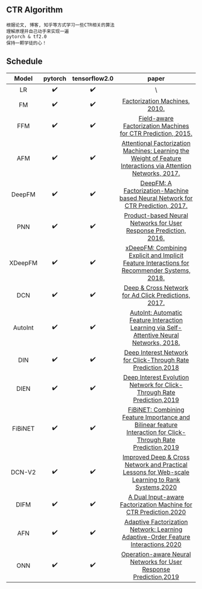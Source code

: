 ## CTR Algorithm

    根据论文, 博客, 知乎等方式学习一些CTR相关的算法
    理解原理并自己动手来实现一遍
    pytorch & tf2.0
    保持一颗学徒的心！
    


## Schedule

|  Model  | pytorch | tensorflow2.0 |  paper  |
| :-----: | :-----: | :-----------: |:------: |
|   LR    |    :heavy_check_mark:     |        :heavy_check_mark:       | \ |
|   FM    |     :heavy_check_mark:    |        :heavy_check_mark:       | [Factorization Machines, 2010.](https://www.csie.ntu.edu.tw/~b97053/paper/Rendle2010FM.pdf)  |
|   FFM   |      :heavy_check_mark:   |        :heavy_check_mark:       | [Field-aware Factorization Machines for CTR Prediction, 2015.](https://www.csie.ntu.edu.tw/~cjlin/papers/ffm.pdf)  |
|   AFM   |     :heavy_check_mark:    |        :heavy_check_mark:       | [Attentional Factorization Machines: Learning the Weight of Feature Interactions via Attention Networks, 2017.](https://arxiv.org/abs/1708.04617) | 
| DeepFM  |      :heavy_check_mark:   |        :heavy_check_mark:       | [DeepFM: A Factorization-Machine based Neural Network for CTR Prediction, 2017.](https://arxiv.org/abs/1703.04247) |
|   PNN   |     :heavy_check_mark:    |          :heavy_check_mark:     | [Product-based Neural Networks for User Response Prediction, 2016.](https://arxiv.org/abs/1611.00144) | 
| XDeepFM |      :heavy_check_mark:   |          :heavy_check_mark:     | [xDeepFM: Combining Explicit and Implicit Feature Interactions for Recommender Systems, 2018.](https://arxiv.org/abs/1803.05170) |
|   DCN   |      :heavy_check_mark:   |        :heavy_check_mark:     | [Deep & Cross Network for Ad Click Predictions, 2017.](https://arxiv.org/abs/1708.05123) |
|   AutoInt   |      :heavy_check_mark:   |        :heavy_check_mark:     |[ AutoInt: Automatic Feature Interaction Learning via Self-Attentive Neural Networks, 2018.](https://arxiv.org/abs/1810.11921) |
|   DIN   |      :heavy_check_mark:   |        :heavy_check_mark:     |[Deep Interest Network for Click-Through Rate Prediction,2018](https://arxiv.org/pdf/1706.06978.pdf) |
|   DIEN   |      :heavy_check_mark:   |        :heavy_check_mark:     |[Deep Interest Evolution Network for Click-Through Rate Prediction,2019](https://arxiv.org/pdf/1809.03672.pdf) |
|   FiBiNET |     :heavy_check_mark:  |  :heavy_check_mark:  | [FiBiNET: Combining Feature Importance and Bilinear feature Interaction for Click-Through Rate Prediction,2019](https://arxiv.org/pdf/1905.09433.pdf) |
|   DCN-V2  |  :heavy_check_mark:  | :heavy_check_mark:  | [Improved Deep & Cross Network and Practical Lessons for Web-scale Learning to Rank Systems,2020](https://arxiv.org/abs/2008.13535) |
|   DIFM  |  :heavy_check_mark:  | :heavy_check_mark:  | [A Dual Input-aware Factorization Machine for CTR Prediction,2020](https://www.ijcai.org/Proceedings/2020/0434.pdf)  |
|   AFN  |  :heavy_check_mark:  | :heavy_check_mark: | [Adaptive Factorization Network: Learning Adaptive-Order Feature Interactions,2020](https://arxiv.org/pdf/1909.03276)  |
|   ONN  |  :heavy_check_mark:  | :heavy_check_mark: | [Operation-aware Neural Networks for User Response Prediction,2019](https://arxiv.org/pdf/1904.12579.pdf) |
